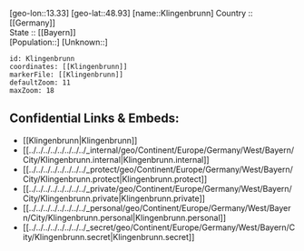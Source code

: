 ﻿---
location: [48.93,13.33] 
mapzoom: [7,12] 
mapmarker: city 
type: City
tags:
- geo/City


SpocWebEntityId: 31490
isDeleted: false
confidential: public

---
[geo-lon::13.33] 
[geo-lat::48.93] 
[name::Klingenbrunn] 
Country :: [[Germany]]  
State :: [[Bayern]]  
[Population::] 
[Unknown::] 


```leaflet
id: Klingenbrunn
coordinates: [[Klingenbrunn]] 
markerFile: [[Klingenbrunn]] 
defaultZoom: 11 
maxZoom: 18
```


## Confidential Links & Embeds: 
- [[Klingenbrunn|Klingenbrunn]]  
- [[../../../../../../../../_internal/geo/Continent/Europe/Germany/West/Bayern/City/Klingenbrunn.internal|Klingenbrunn.internal]] 
- [[../../../../../../../../_protect/geo/Continent/Europe/Germany/West/Bayern/City/Klingenbrunn.protect|Klingenbrunn.protect]] 
- [[../../../../../../../../_private/geo/Continent/Europe/Germany/West/Bayern/City/Klingenbrunn.private|Klingenbrunn.private]] 
- [[../../../../../../../../_personal/geo/Continent/Europe/Germany/West/Bayern/City/Klingenbrunn.personal|Klingenbrunn.personal]] 
- [[../../../../../../../../_secret/geo/Continent/Europe/Germany/West/Bayern/City/Klingenbrunn.secret|Klingenbrunn.secret]] 
